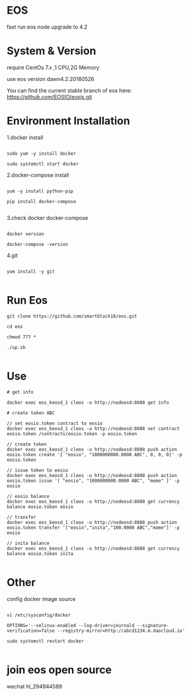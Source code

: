 # EOS
 
 fast run eos node upgrade to 4.2

# System & Version

 require CentOs 7.x ,1 CPU,2G Memory

 use eos version dawn4.2:20180526
 
 You can find the current stable branch of eos here: https://github.com/EOSIO/eosjs.git

# Environment Installation

1.docker install

```

sudo yum -y install docker

sudo systemctl start docker

```
	
2.docker-compose install

```

yum -y install python-pip

pip install docker-compose
	
```
	
3.check docker docker-compose

```

docker version

docker-compose -version

```

4.git

```

yum install -y git
	
```

# Run Eos

```
git clone https://github.com/smartblock18/eos.git

cd eos

chmod 777 *

./up.sh
	
```

# Use

```
# get info
	
docker exec eos_keosd_1 cleos -u http://nodeosd:8888 get info
		
# create token ABC
	
// set eosio.token contract to eosio
docker exec eos_keosd_1 cleos -u http://nodeosd:8888 set contract eosio.token /contracts/eosio.token -p eosio.token
	
// create token 
docker exec eos_keosd_1 cleos -u http://nodeosd:8888 push action eosio.token create '[ "eosio", "1000000000.0000 ABC", 0, 0, 0]' -p eosio.token
	
// issue token to eosio
docker exec eos_keosd_1 cleos -u http://nodeosd:8888 push action eosio.token issue '[ "eosio", "1000000000.0000 ABC", "memo" ]' -p eosio
	
// eosio balance
docker exec eos_keosd_1 cleos -u http://nodeosd:8888 get currency balance eosio.token eosio
	
// transfer
docker exec eos_keosd_1 cleos -u http://nodeosd:8888 push action eosio.token transfer '["eosio","inita","100.0000 ABC","mome"]' -p eosio
	
// inita balance
docker exec eos_keosd_1 cleos -u http://nodeosd:8888 get currency balance eosio.token inita
		
```

# Other


config docker image source 

```
	
vi /etc/sysconfig/docker
	
OPTIONS='--selinux-enabled --log-driver=journald --signature-verification=false --registry-mirror=http://abcd1234.m.daocloud.io'
	
sudo systemctl restart docker
	
```
	
# join eos open source 

wechat hl_294944589
